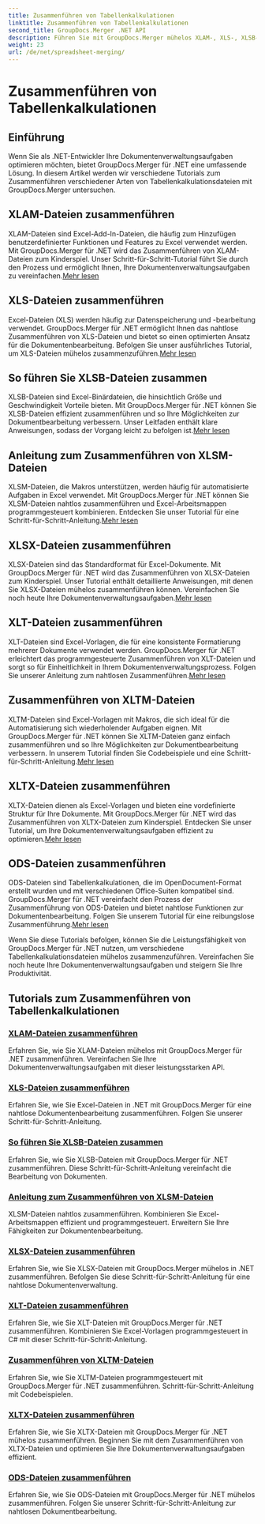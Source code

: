 ```yaml
---
title: Zusammenführen von Tabellenkalkulationen
linktitle: Zusammenführen von Tabellenkalkulationen
second_title: GroupDocs.Merger .NET API
description: Führen Sie mit GroupDocs.Merger mühelos XLAM-, XLS-, XLSB-, XLSM-, XLSX-, XLT-, XLTM-, XLTX- und ODS-Dateien in .NET zusammen. Vereinfachen Sie Dokumentenverwaltungsaufgaben.
weight: 23
url: /de/net/spreadsheet-merging/
---
```


# Zusammenführen von Tabellenkalkulationen


## Einführung

Wenn Sie als .NET-Entwickler Ihre Dokumentenverwaltungsaufgaben optimieren möchten, bietet GroupDocs.Merger für .NET eine umfassende Lösung. In diesem Artikel werden wir verschiedene Tutorials zum Zusammenführen verschiedener Arten von Tabellenkalkulationsdateien mit GroupDocs.Merger untersuchen.

## XLAM-Dateien zusammenführen
 XLAM-Dateien sind Excel-Add-In-Dateien, die häufig zum Hinzufügen benutzerdefinierter Funktionen und Features zu Excel verwendet werden. Mit GroupDocs.Merger für .NET wird das Zusammenführen von XLAM-Dateien zum Kinderspiel. Unser Schritt-für-Schritt-Tutorial führt Sie durch den Prozess und ermöglicht Ihnen, Ihre Dokumentenverwaltungsaufgaben zu vereinfachen.[Mehr lesen](./merge-xlam-files/)

## XLS-Dateien zusammenführen
Excel-Dateien (XLS) werden häufig zur Datenspeicherung und -bearbeitung verwendet. GroupDocs.Merger für .NET ermöglicht Ihnen das nahtlose Zusammenführen von XLS-Dateien und bietet so einen optimierten Ansatz für die Dokumentenbearbeitung. Befolgen Sie unser ausführliches Tutorial, um XLS-Dateien mühelos zusammenzuführen.[Mehr lesen](./merging-xls-files/)

## So führen Sie XLSB-Dateien zusammen
 XLSB-Dateien sind Excel-Binärdateien, die hinsichtlich Größe und Geschwindigkeit Vorteile bieten. Mit GroupDocs.Merger für .NET können Sie XLSB-Dateien effizient zusammenführen und so Ihre Möglichkeiten zur Dokumentbearbeitung verbessern. Unser Leitfaden enthält klare Anweisungen, sodass der Vorgang leicht zu befolgen ist.[Mehr lesen](./how-to-merge-xlsb-files/)

## Anleitung zum Zusammenführen von XLSM-Dateien
 XLSM-Dateien, die Makros unterstützen, werden häufig für automatisierte Aufgaben in Excel verwendet. Mit GroupDocs.Merger für .NET können Sie XLSM-Dateien nahtlos zusammenführen und Excel-Arbeitsmappen programmgesteuert kombinieren. Entdecken Sie unser Tutorial für eine Schritt-für-Schritt-Anleitung.[Mehr lesen](./guide-merging-xlsm-files/)

## XLSX-Dateien zusammenführen
XLSX-Dateien sind das Standardformat für Excel-Dokumente. Mit GroupDocs.Merger für .NET wird das Zusammenführen von XLSX-Dateien zum Kinderspiel. Unser Tutorial enthält detaillierte Anweisungen, mit denen Sie XLSX-Dateien mühelos zusammenführen können. Vereinfachen Sie noch heute Ihre Dokumentenverwaltungsaufgaben.[Mehr lesen](./merging-xlsx-files/)

## XLT-Dateien zusammenführen
 XLT-Dateien sind Excel-Vorlagen, die für eine konsistente Formatierung mehrerer Dokumente verwendet werden. GroupDocs.Merger für .NET erleichtert das programmgesteuerte Zusammenführen von XLT-Dateien und sorgt so für Einheitlichkeit in Ihrem Dokumentenverwaltungsprozess. Folgen Sie unserer Anleitung zum nahtlosen Zusammenführen.[Mehr lesen](./merge-xlt-files/)

## Zusammenführen von XLTM-Dateien
 XLTM-Dateien sind Excel-Vorlagen mit Makros, die sich ideal für die Automatisierung sich wiederholender Aufgaben eignen. Mit GroupDocs.Merger für .NET können Sie XLTM-Dateien ganz einfach zusammenführen und so Ihre Möglichkeiten zur Dokumentbearbeitung verbessern. In unserem Tutorial finden Sie Codebeispiele und eine Schritt-für-Schritt-Anleitung.[Mehr lesen](./merging-xltm-files/)

## XLTX-Dateien zusammenführen
XLTX-Dateien dienen als Excel-Vorlagen und bieten eine vordefinierte Struktur für Ihre Dokumente. Mit GroupDocs.Merger für .NET wird das Zusammenführen von XLTX-Dateien zum Kinderspiel. Entdecken Sie unser Tutorial, um Ihre Dokumentenverwaltungsaufgaben effizient zu optimieren.[Mehr lesen](./merge-xltx-files/)

## ODS-Dateien zusammenführen
 ODS-Dateien sind Tabellenkalkulationen, die im OpenDocument-Format erstellt wurden und mit verschiedenen Office-Suiten kompatibel sind. GroupDocs.Merger für .NET vereinfacht den Prozess der Zusammenführung von ODS-Dateien und bietet nahtlose Funktionen zur Dokumentenbearbeitung. Folgen Sie unserem Tutorial für eine reibungslose Zusammenführung.[Mehr lesen](./merging-ods-files/)

Wenn Sie diese Tutorials befolgen, können Sie die Leistungsfähigkeit von GroupDocs.Merger für .NET nutzen, um verschiedene Tabellenkalkulationsdateien mühelos zusammenzuführen. Vereinfachen Sie noch heute Ihre Dokumentenverwaltungsaufgaben und steigern Sie Ihre Produktivität.
## Tutorials zum Zusammenführen von Tabellenkalkulationen
### [XLAM-Dateien zusammenführen](./merge-xlam-files/)
Erfahren Sie, wie Sie XLAM-Dateien mühelos mit GroupDocs.Merger für .NET zusammenführen. Vereinfachen Sie Ihre Dokumentenverwaltungsaufgaben mit dieser leistungsstarken API.
### [XLS-Dateien zusammenführen](./merging-xls-files/)
Erfahren Sie, wie Sie Excel-Dateien in .NET mit GroupDocs.Merger für eine nahtlose Dokumentenbearbeitung zusammenführen. Folgen Sie unserer Schritt-für-Schritt-Anleitung.
### [So führen Sie XLSB-Dateien zusammen](./how-to-merge-xlsb-files/)
Erfahren Sie, wie Sie XLSB-Dateien mit GroupDocs.Merger für .NET zusammenführen. Diese Schritt-für-Schritt-Anleitung vereinfacht die Bearbeitung von Dokumenten.
### [Anleitung zum Zusammenführen von XLSM-Dateien](./guide-merging-xlsm-files/)
XLSM-Dateien nahtlos zusammenführen. Kombinieren Sie Excel-Arbeitsmappen effizient und programmgesteuert. Erweitern Sie Ihre Fähigkeiten zur Dokumentenbearbeitung.
### [XLSX-Dateien zusammenführen](./merging-xlsx-files/)
Erfahren Sie, wie Sie XLSX-Dateien mit GroupDocs.Merger mühelos in .NET zusammenführen. Befolgen Sie diese Schritt-für-Schritt-Anleitung für eine nahtlose Dokumentenverwaltung.
### [XLT-Dateien zusammenführen](./merge-xlt-files/)
Erfahren Sie, wie Sie XLT-Dateien mit GroupDocs.Merger für .NET zusammenführen. Kombinieren Sie Excel-Vorlagen programmgesteuert in C# mit dieser Schritt-für-Schritt-Anleitung.
### [Zusammenführen von XLTM-Dateien](./merging-xltm-files/)
Erfahren Sie, wie Sie XLTM-Dateien programmgesteuert mit GroupDocs.Merger für .NET zusammenführen. Schritt-für-Schritt-Anleitung mit Codebeispielen.
### [XLTX-Dateien zusammenführen](./merge-xltx-files/)
Erfahren Sie, wie Sie XLTX-Dateien mit GroupDocs.Merger für .NET mühelos zusammenführen. Beginnen Sie mit dem Zusammenführen von XLTX-Dateien und optimieren Sie Ihre Dokumentenverwaltungsaufgaben effizient.
### [ODS-Dateien zusammenführen](./merging-ods-files/)
Erfahren Sie, wie Sie ODS-Dateien mit GroupDocs.Merger für .NET mühelos zusammenführen. Folgen Sie unserer Schritt-für-Schritt-Anleitung zur nahtlosen Dokumentbearbeitung.